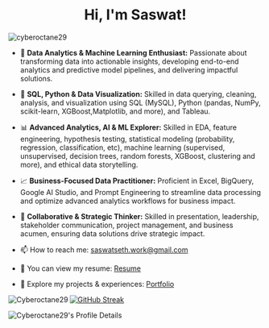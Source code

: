 <h1 align="center">Hi, I'm Saswat!</h1>

<p align="left"> 
  <img src="https://komarev.com/ghpvc/?username=cyberoctane29&label=Profile%20views&color=0e75b6&style=flat" alt="cyberoctane29" />
</p>

* 🌱 **Data Analytics & Machine Learning Enthusiast:** Passionate about transforming data into actionable insights, developing end-to-end analytics and predictive model pipelines, and delivering impactful solutions.

* 💾 **SQL, Python & Data Visualization:** Skilled in data querying, cleaning, analysis, and visualization using SQL (MySQL), Python (pandas, NumPy, scikit-learn, XGBoost,Matplotlib, and more), and Tableau.

* 📊 **Advanced Analytics, AI & ML Explorer:** Skilled in EDA, feature engineering, hypothesis testing, statistical modeling (probability, regression, classification, etc), machine learning (supervised, unsupervised, decision trees, random forests, XGBoost, clustering and more), and ethical data storytelling.

* 📈 **Business-Focused Data Practitioner:** Proficient in Excel, BigQuery, Google AI Studio, and Prompt Engineering to streamline data processing and optimize advanced analytics workflows for business impact.

* 🤝 **Collaborative & Strategic Thinker:** Skilled in presentation, leadership, stakeholder communication, project management, and business acumen, ensuring data solutions drive strategic impact.

* 📫 How to reach me: saswatseth.work@gmail.com

* 📄 You can view my resume: <a href="https://drive.google.com/file/d/1nO18u_I4j8ilJt_1CzRqzv9yjj5A2zXi/view" target="_blank" rel="noopener noreferrer">Resume</a>

* 💼 Explore my projects & experiences: <a href="https://saswatseth.netlify.app" target="_blank" rel="noopener noreferrer">Portfolio</a>

<p>
  <img align="left" src="https://github-readme-stats.vercel.app/api/top-langs?username=Cyberoctane29&show_icons=true&locale=en&layout=compact&langs_count=10&theme=dark" alt="Cyberoctane29" />
</p>

[![GitHub Streak](https://github-readme-streak-stats-kappa-beryl.vercel.app?user=Cyberoctane29&theme=dark&card_width=378)](https://git.io/streak-stats)

<p>
  <img  src="http://github-profile-summary-cards.vercel.app/api/cards/profile-details?username=Cyberoctane29&theme=github_dark" alt="Cyberoctane29's Profile Details" style="max-width: 100%;">
</p>



